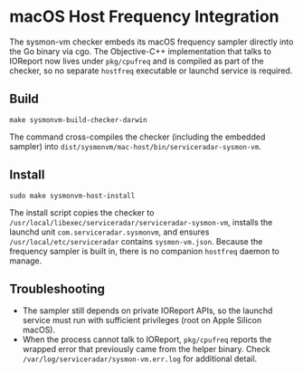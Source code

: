 # macOS Host Frequency Integration

The sysmon-vm checker embeds its macOS frequency sampler directly into the Go
binary via cgo. The Objective-C++ implementation that talks to IOReport now
lives under `pkg/cpufreq` and is compiled as part of the checker, so no separate
`hostfreq` executable or launchd service is required.

## Build

```
make sysmonvm-build-checker-darwin
```

The command cross-compiles the checker (including the embedded sampler) into
`dist/sysmonvm/mac-host/bin/serviceradar-sysmon-vm`.

## Install

```
sudo make sysmonvm-host-install
```

The install script copies the checker to
`/usr/local/libexec/serviceradar/serviceradar-sysmon-vm`, installs the launchd
unit `com.serviceradar.sysmonvm`, and ensures `/usr/local/etc/serviceradar`
contains `sysmon-vm.json`. Because the frequency sampler is built in, there is
no companion `hostfreq` daemon to manage.

## Troubleshooting

- The sampler still depends on private IOReport APIs, so the launchd service
  must run with sufficient privileges (root on Apple Silicon macOS).
- When the process cannot talk to IOReport, `pkg/cpufreq` reports the wrapped
  error that previously came from the helper binary. Check
  `/var/log/serviceradar/sysmon-vm.err.log` for additional detail.
